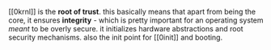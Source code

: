 [[0krnl]] is the **root of trust**. this basically means that apart from being the core, it ensures **integrity** - which is pretty important for an operating system *meant* to be overly secure.
it initializes hardware abstractions and root security mechanisms. also the init point for [[0init]] and booting.